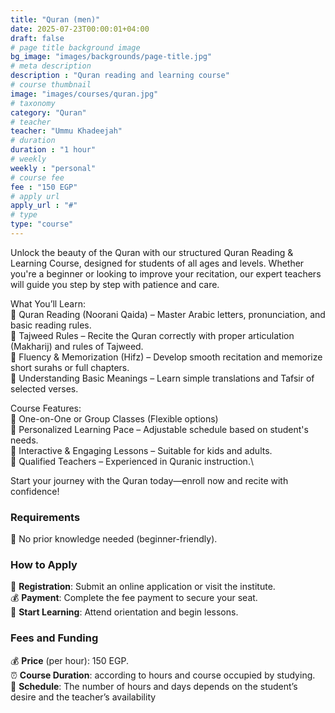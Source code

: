 ```yaml
---
title: "Quran (men)"
date: 2025-07-23T00:00:01+04:00
draft: false
# page title background image
bg_image: "images/backgrounds/page-title.jpg"
# meta description
description : "Quran reading and learning course"
# course thumbnail
image: "images/courses/quran.jpg"
# taxonomy
category: "Quran"
# teacher
teacher: "Ummu Khadeejah"
# duration
duration : "1 hour"
# weekly
weekly : "personal"
# course fee
fee : "150 EGP"
# apply url
apply_url : "#"
# type
type: "course"
---
```


Unlock the beauty of the Quran with our structured Quran Reading & Learning Course, designed for students of all ages and levels. Whether you're a beginner or looking to improve your recitation, our expert teachers will guide you step by step with patience and care.

What You’ll Learn: \
:dart: Quran Reading (Noorani Qaida) – Master Arabic letters, pronunciation, and basic reading rules. \
:dart: Tajweed Rules – Recite the Quran correctly with proper articulation (Makharij) and rules of Tajweed. \
:dart: Fluency & Memorization (Hifz) – Develop smooth recitation and memorize short surahs or full chapters. \
:dart: Understanding Basic Meanings – Learn simple translations and Tafsir of selected verses.

Course Features: \
:dart: One-on-One or Group Classes (Flexible options) \
:dart: Personalized Learning Pace – Adjustable schedule based on student's needs. \
:dart: Interactive & Engaging Lessons – Suitable for kids and adults. \
:dart: Qualified Teachers – Experienced in Quranic instruction.\ 

Start your journey with the Quran today—enroll now and recite with confidence!

### Requirements

:seedling: No prior knowledge needed (beginner-friendly).


### How to Apply

:ticket: **Registration**: Submit an online application or visit the institute.\
:moneybag: **Payment**: Complete the fee payment to secure your seat.\
:notebook: **Start Learning**: Attend orientation and begin lessons.


### Fees and Funding

:moneybag: **Price** (per hour): 150 EGP.\
:alarm_clock: **Course Duration**: according to hours and course occupied by studying.\
:date: **Schedule**: The number of hours and days depends on the student’s desire and the teacher’s availability